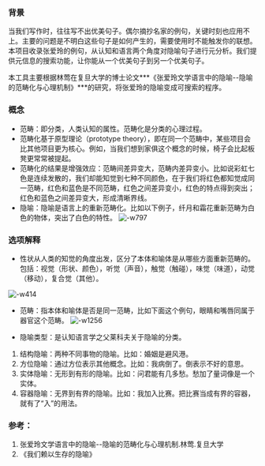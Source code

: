 
### 背景

当我们写作时，往往写不出优美句子。偶尔摘抄名家的例句，关键时刻也应用不上。主要的问题是不明白这些句子是如何产生的，需要使用时不能触发你的联想。本项目收录张爱玲的例句，从认知和语言两个角度对隐喻句子进行元分析。我们提供元信息的搜索功能，让你能从一个优美句子到另一个优美句子。

本工具主要根据林莺在复旦大学的博士论文***《张爱玲文学语言中的隐喻--隐喻的范畴化与心理机制》***的研究，将张爱玲的隐喻变成可搜索的程序。

### 概念

- 范畴：即分类，人类认知的属性。范畴化是分类的心理过程。
- 范畴化基于原型理论（prototype theory），即在同一个范畴中，某些项目会比其他项目更为核心。例如，当我们想到家俱这个概念的时候，椅子会比起板凳更常常被提起。
- 范畴化的结果是增强效应：范畴间差异变大，范畴内差异变小。比如说彩虹七色是连续发散的，我们却能知觉到七种不同颜色，在于我们将红色都知觉成同一范畴，红色和蓝色是不同范畴，红色之间差异变小，红色的特点得到突出；红色和蓝色之间差异变大，形成清晰界线。
- 隐喻：隐喻是语言上的重新范畴化。比如以下例子，纤月和霜花重新范畴为白色的物体，突出了白色的特性。
  ![-w797](http://static.linxiangdong.com/mweb/15564929011885.jpg)


### 选项解释
- 性状从人类的知觉的角度出发，区分了本体和喻体是从哪些方面重新范畴的。包括：视觉（形状、颜色），听觉（声音），触觉（触碰），味觉（味道），动觉（移动），复合觉（其他）。

![-w414](http://static.linxiangdong.com/mweb/15564688039872.jpg)

- 范畴：指本体和喻体是否是同一范畴，比如下面这个例句，眼睛和嘴唇同属于器官这个范畴。
 ![-w1256](http://static.linxiangdong.com/mweb/15564692489042.jpg)

- 隐喻类型：是认知语言学之父莱科夫关于隐喻的分类。
 1. 结构隐喻：两种不同事物的隐喻。比如：婚姻是避风港。
 2. 方位隐喻：通过方位表示其他概念。比如：我病倒了。倒表示不好的意思。
 3. 实体隐喻：无形到有形的隐喻。比如：问君能有几多愁。愁加了量词像是一个实体。
 4. 容器隐喻：无界到有界的隐喻。比如：我加入比赛。把比赛当成有界的容器，就有了“入”的用法。


### 参考：

1. 张爱玲文学语言中的隐喻--隐喻的范畴化与心理机制.林莺.复旦大学
2. 《我们赖以生存的隐喻》
